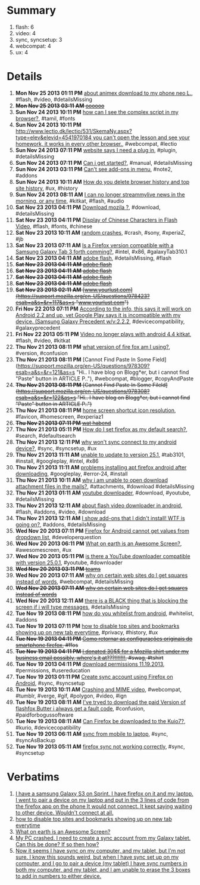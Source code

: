 # Summary

1. flash: 6
2. video: 4
2. sync, syncsetup: 3
2. webcompat: 4
3. ux: 4

# Details

1. **Mon Nov 25 2013 01:11 PM** [about animex download to my phone neo L.](https://support.mozilla.org/en-US/questions/978681?esab=a&s=&r=99&as=s "why all video always stop in the middle?
animex app..all movie?
what is thn.."), #flash, #video, #detailsMissing
1. ~~**Mon Nov 25 2013 03:11 AM** [oooooo](https://support.mozilla.org/en-US/questions/978609?esab=a&s=&r=100&as=s "woot woot")~~
1. **Sun Nov 24 2013 10:11 PM** [how can I see the complex script in my browser?](https://support.mozilla.org/en-US/questions/978592?esab=a&s=&r=101&as=s "my phone doesn't support some fonts 
(for example Tamil)
so I can't read th.."), #tamil, #fonts
1. **Sun Nov 24 2013 10:11 PM** [http://www.lectio.dk/lectio/531/SkemaNy.aspx?type=elev&elevid=4541970184 you can't open the lesson and see your homework, it works in every other browser.](https://support.mozilla.org/en-US/questions/978593?esab=a&s=&r=102&as=s "In this link:"), #webcompat, #lectio
1. **Sun Nov 24 2013 07:11 PM** [website says I need a plug in](https://support.mozilla.org/en-US/questions/978582?esab=a&s=&r=103&as=s "when I tap icon nothing happens? where do I find. plug in and how do I inst.."), #plugin, #detailsMissing
1. **Sun Nov 24 2013 07:11 PM** [Can i get started?](https://support.mozilla.org/en-US/questions/978581?esab=a&s=&r=104&as=s "Because , im ready to use this app."), #manual, #detailsMissing
1. **Sun Nov 24 2013 03:11 PM** [Can't see add-ons in menu](https://support.mozilla.org/en-US/questions/978575?esab=a&s=&r=105&as=s "On my Samsung Galaxy Note 2 using JB 4.1.2, when I tap on the menu button o.."), #note2, #addons
1. **Sun Nov 24 2013 10:11 AM** [How do you delete browser history and top site history](https://support.mozilla.org/en-US/questions/978541?esab=a&s=&r=106&as=s "Can't delete history"), #ux, #history
1. **Sun Nov 24 2013 08:11 AM** [I can no longer streammylive news in the morning, or any time](https://support.mozilla.org/en-US/questions/978533?esab=a&s=&r=107&as=s "I can no longer listen to talk radio on I heart. my nexus 1st gen."), #kitkat, #flash, #audio
1. **Sat Nov 23 2013 04:11 PM** [Download mozila ?](https://support.mozilla.org/en-US/questions/978497?esab=a&s=&r=108&as=s "Mozila"), #download, #detailsMissing
1. **Sat Nov 23 2013 04:11 PM** [Display of Chinese Characters in Flash Video](https://support.mozilla.org/en-US/questions/978494?esab=a&s=&r=109&as=s "Help needed to resolve issue with display of chinese fonts in Firefox."), #flash, #fonts, #chinese
1. **Sat Nov 23 2013 10:11 AM** [random crashes](https://support.mozilla.org/en-US/questions/978459?esab=a&s=&r=110&as=s "since 2updates ago about a week random crashes started happening now since .."), #crash, #sony, #xperiaZ, #jb
1. **Sat Nov 23 2013 07:11 AM** [Is a Firefox version compatible with a Samsung Galaxy Tab 3 forth comming?](https://support.mozilla.org/en-US/questions/978443?esab=a&s=&r=111&as=s "The Firefox for Android that is currently available is not compatible with .."), #intel, #x86, #galaxyTab310.1
1. **Sat Nov 23 2013 04:11 AM** [adobe flash](https://support.mozilla.org/en-US/questions/978436?esab=a&s=&r=112&as=s "Im trying to get on a bingo site that requires adobe flash player my tab is.."), #detailsMissing, #flash
1. ~~**Sat Nov 23 2013 04:11 AM** [adobe flash](https://support.mozilla.org/en-US/questions/978435?esab=a&s=&r=113&as=s "Im trying to get on a bingo site that requires adobe flash player my tab is..")~~
1. ~~**Sat Nov 23 2013 04:11 AM** [adobe flash](https://support.mozilla.org/en-US/questions/978434?esab=a&s=&r=114&as=s~~ "Im trying to get on a bingo site that requires adobe flash player my tab is..")~~
1. ~~**Sat Nov 23 2013 04:11 AM** [adobe flash](https://support.mozilla.org/en-US/questions/978433?esab=a&s=&r=115&as=s "Im trying to get on a bingo site that requires adobe flash player my tab is..")~~
1. ~~**Sat Nov 23 2013 04:11 AM** [adobe flash](https://support.mozilla.org/en-US/questions/978432?esab=a&s=&r=116&as=s "Im trying to get on a bingo site that requires adobe flash player my tab is..")~~
1. ~~**Sat Nov 23 2013 02:11 AM** [www.yourlust.com](https://support.mozilla.org/en-US/questions/978423?esab=a&s=&r=117&as=s "www.yourlust.com")~~
1. **Fri Nov 22 2013 07:11 PM** [According to the info, this says it will work on Android 2.2 and up, yet Google Play says it is incompatible with my device. (Samsung Galaxy Precedent w/v:2.2.2](https://support.mozilla.org/en-US/questions/978402?esab=a&s=&r=118&as=s "Checked the Compatible Devices list and the Galaxy Precedent is not on it. .."), #devicecompatibility, #galaxyprecedent
1. **Fri Nov 22 2013 05:11 PM** [Video no longer plays with android 4.4 kitkat](https://support.mozilla.org/en-US/questions/978394?esab=a&s=&r=119&as=s "I have a nexus 7 1st gen. Just updated android to 4.4 kitkat and videos no .."), #flash, #video, #kitkat
1. **Thu Nov 21 2013 08:11 PM** [what version of fire fox am I using?](https://support.mozilla.org/en-US/questions/978310?esab=a&s=&r=120&as=s "Im looking to be part of the OS effort even though my computer experience i.."), #version, #confusion
1. **Thu Nov 21 2013 08:11 PM** [Cannot Find Paste In Some Field](https://support.mozilla.org/en-US/questions/978309?esab=a&s=&r=121&as=s "Hi.. I have blog on Blogg*er, but i cannot find "Paste" button in ARTICLE P.."), #webcompat, #blogger, #copyAndPaste
1. ~~**Thu Nov 21 2013 08:11 PM** [Cannot Find Paste In Some Fileld](https://support.mozilla.org/en-US/questions/978308?esab=a&s=&r=122&as=s "Hi.. I have blog on Blogg*er, but i cannot find "Paste" button in ARTICLE P..")~~
1. **Thu Nov 21 2013 08:11 PM** [home screen shortcut icon resolution](https://support.mozilla.org/en-US/questions/978306?esab=a&s=&r=123&as=s "When I  add the shortcut of WWW to home screen, quality/resoluton of icon i.."), #favicon, #homescreen, #experiaz1
1. ~~**Thu Nov 21 2013 07:11 PM** [wat habend](https://support.mozilla.org/en-US/questions/978305?esab=a&s=&r=124&as=s "am eiteng")~~
1. **Thu Nov 21 2013 05:11 PM** [How do I set firefox as my default search?](https://support.mozilla.org/en-US/questions/978297?esab=a&s=&r=125&as=s "I'm not sure how to set firefox as my default search mode..."), #search, #defaultsearch
1. **Thu Nov 21 2013 12:11 PM** [why won't sync connect to my android device?](https://support.mozilla.org/en-US/questions/978283?esab=a&s=&r=126&as=s "I have a samsung Galaxy S3 on Sprint. I have firefox on it and my laptop. I.."), #sync, #syncsetup, #ux
1. **Thu Nov 21 2013 11:11 AM** [unable to update to version 25.1](https://support.mozilla.org/en-US/questions/978274?esab=a&s=&r=127&as=s "Download from Google Play store seemed to be successful. On install phase, .."), #tab3101, #install, #googleplay, #intel, #x86
1. **Thu Nov 21 2013 11:11 AM** [problems installing apt firefox android after downloading](https://support.mozilla.org/en-US/questions/978272?esab=a&s=&r=128&as=s "after downloading i get following message: unknown mistake during installin.."), #googleplay, #error-24, #install
1. **Thu Nov 21 2013 10:11 AM** [why i am unable to open download attachment files in the mails?](https://support.mozilla.org/en-US/questions/978264?esab=a&s=&r=129&as=s "Initially, it was OK but recenty, I am unable to open attachment to my mail.."), #attachments, #download #detailsMissing
1. **Thu Nov 21 2013 01:11 AM** [youtube downloader](https://support.mozilla.org/en-US/questions/978225?esab=a&s=&r=130&as=s "Before you idiots answer my question, please read it through. 
Every youtub.."), #download, #youtube, #detailsMissing
1. **Thu Nov 21 2013 12:11 AM** [about flash video downloader in android](https://support.mozilla.org/en-US/questions/978223?esab=a&s=&r=131&as=s "ı can not download video with flash video downloader. Help me please. or ı .."), #flash, #addons, #video, #download
1. **Thu Nov 21 2013 12:11 AM** [I show add-ons that I didn't install! WTF is going on?](https://support.mozilla.org/en-US/questions/978222?esab=a&s=&r=132&as=s "Please bear w/me,I have Traumatic Brain Injury,(TBI)- & sometimes I miss th.."), #addons, #detailsMissing
1. **Wed Nov 20 2013 07:11 PM** [Firefox for Android cannot get values from dropdown list](https://support.mozilla.org/en-US/questions/978207?esab=a&s=&r=133&as=s "Developer-related question:"), #developerquestion
1. **Wed Nov 20 2013 06:11 PM** [What on earth is an Awesome Screen?](https://support.mozilla.org/en-US/questions/978199?esab=a&s=&r=134&as=s "You talk about how amazingly easy it is to use but nowhere do you say where.."), #awesomescreen, #ux
1. **Wed Nov 20 2013 05:11 PM** [is there a YouTube downloader compatible with version 25.0.1](https://support.mozilla.org/en-US/questions/978197?esab=a&s=&r=135&as=s "is there a YouTube downloader compatible with version 25.0.1"), #youtube, #downloader
1. ~~**Wed Nov 20 2013 03:11 PM** [teams](https://support.mozilla.org/en-US/questions/978187?esab=a&s=&r=136&as=s "teams para cellular")~~
1. **Wed Nov 20 2013 07:11 AM** [why on certain web sites do l get squares instead of words](https://support.mozilla.org/en-US/questions/978141?esab=a&s=&r=137&as=s "squares instead of text"), #webcompat, #detailsMissing
1. ~~**Wed Nov 20 2013 07:11 AM** [why on certain web sites do l get squares instead of words](https://support.mozilla.org/en-US/questions/978140?esab=a&s=&r=138&as=s "squares instead of text")~~
1. **Wed Nov 20 2013 12:11 AM** [there is a BLACK thing that is blocking the screen if i will type messages](https://support.mozilla.org/en-US/questions/978124?esab=a&s=&r=139&as=s "there is a BLACK thing that is blocking the screen if i will type messages"), #detailsMissing
1. **Tue Nov 19 2013 08:11 PM** [how do you whitelist from android](https://support.mozilla.org/en-US/questions/978116?esab=a&s=&r=140&as=s "cant findout where this feature is. all the info i have read about mentions.."), #whitelist, #addons
1. **Tue Nov 19 2013 07:11 PM** [how to disable top sites and bookmarks showing up on new tab everytime](https://support.mozilla.org/en-US/questions/978115?esab=a&s=&r=141&as=s "Need to permanently remove browsed sites showing on tabs and clear history .."), #privacy, #history, #ux
1. ~~**Tue Nov 19 2013 04:11 PM** [Como retornar as configurações originais do smartphone firefox](https://support.mozilla.org/en-US/questions/978101?esab=a&s=&r=142&as=s "Preciso retornar às configurações originais de fabrica do meu aparelho fire.."), #ffos~~
1. ~~**Tue Nov 19 2013 04:11 PM** [I donated 30$$ for a Mozilla shirt under my business email possibly,  where's it at???!!!!!!!](https://support.mozilla.org/en-US/questions/978096?esab=a&s=&r=143&as=s "I'm being made fun of for being gullible"), #swag, #tshirt~~
1. **Tue Nov 19 2013 04:11 PM** [download permissions 11.19.2013](https://support.mozilla.org/en-US/questions/978094?esab=a&s=&r=144&as=s "Mozilla Firefox has a new update. Their permissions annoy me greatly."), #permissions, #usereducation
1. **Tue Nov 19 2013 01:11 PM** [Create sync account using Firefox on Android](https://support.mozilla.org/en-US/questions/978079?esab=a&s=&r=145&as=s "My PC crashed. I need to create a sync account from my Galaxy tablet. Can t.."), #sync, #syncsetup
1. **Tue Nov 19 2013 10:11 AM** [Crashing and MIME video](https://support.mozilla.org/en-US/questions/978053?esab=a&s=&r=146&as=s "How come Firefox on Android crashes everytime i visit tumblr with gifs. Is .."), #webcompat, #tumblr, #verge, #gif, #polygon, #video, #ign
1. **Tue Nov 19 2013 08:11 AM** [I've tryed to download the paid Version of flashfox,Butter i always  get a fault code](https://support.mozilla.org/en-US/questions/978044?esab=a&s=&r=147&as=s "BM-CCH-17 was Shown so what does this mein why can't i Support u,and get ri.."), #confusion, #paidforbogussoftware
1. **Tue Nov 19 2013 08:11 AM** [Can Firefox be downloaded to the Kuio7?](https://support.mozilla.org/en-US/questions/978037?esab=a&s=&r=148&as=s "I keep trying to download from Google play but it just sets there doing not.."), #kurio, #devicecopatibility
1. **Tue Nov 19 2013 06:11 AM** [sync from mobile to laptop](https://support.mozilla.org/en-US/questions/978022?esab=a&s=&r=149&as=s "long story short, I had a desktop that I synced with firefox beta for andro.."), #sync, #syncAsBackup
1. **Tue Nov 19 2013 05:11 AM** [firefox sync not working correctly](https://support.mozilla.org/en-US/questions/978016?esab=a&s=&r=150&as=s "I set up sync and used my favorite gmail address  (sun-)."), #sync, #syncsetup

# Verbatims

1. [I have a samsung Galaxy S3 on Sprint. I have firefox on it and my laptop. I went to pair a device on my laptop and put in the 3 lines of code from the firefox app on the phone It would not connect. It kept saying waiting to other device. Wouldn't connect at all. ](https://support.mozilla.org/en-US/questions/978283)
2. [how to disable top sites and bookmarks showing up on new tab everytime](https://support.mozilla.org/en-US/questions/978115)
3. [What on earth is an Awesome Screen?](https://support.mozilla.org/en-US/questions/978199)
4. [My PC crashed. I need to create a sync account from my Galaxy tablet. Can this be done? If so then how?](https://support.mozilla.org/en-US/questions/978079)
5. [Now it seems I have sync on my computer, and my tablet, but I'm not sure. I know this sounds weird, but when I have sync set up on my computer, and I go to pair a device (my tablet) I have sync numbers in both my computer, and my tablet, and I am unable to erase the 3 boxes to add in numbers to either device. ](https://support.mozilla.org/en-US/questions/978016)

